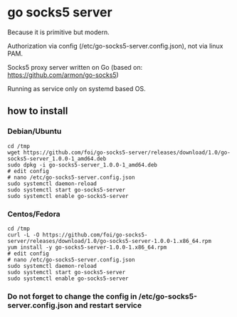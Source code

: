 # go socks5 server

Because it is primitive but modern.

Authorization via config (/etc/go-socks5-server.config.json), not via linux PAM. 

Socks5 proxy server written on Go (based on: https://github.com/armon/go-socks5)

Running as service only on systemd based OS. 

## how to install

### Debian/Ubuntu

```
cd /tmp
wget https://github.com/foi/go-socks5-server/releases/download/1.0/go-socks5-server_1.0.0-1_amd64.deb
sudo dpkg -i go-socks5-server_1.0.0-1_amd64.deb
# edit config
# nano /etc/go-socks5-server.config.json
sudo systemctl daemon-reload
sudo systemctl start go-socks5-server
sudo systemctl enable go-socks5-server

```
### Centos/Fedora

```
cd /tmp
curl -L -O https://github.com/foi/go-socks5-server/releases/download/1.0/go-socks5-server-1.0.0-1.x86_64.rpm
yum install -y go-socks5-server-1.0.0-1.x86_64.rpm
# edit config
# nano /etc/go-socks5-server.config.json
sudo systemctl daemon-reload
sudo systemctl start go-socks5-server
sudo systemctl enable go-socks5-server

```

### Do not forget to change the config in /etc/go-socks5-server.config.json and restart service
